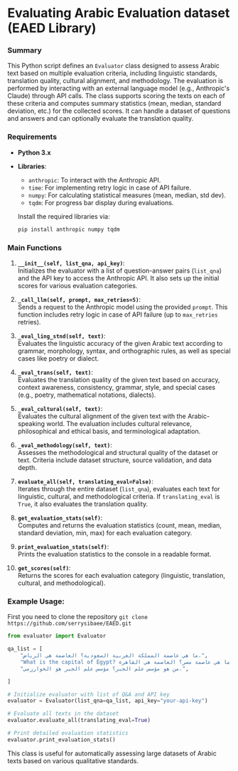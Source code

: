 # Evaluating Arabic Evaluation dataset (EAED Library)
### Summary
This Python script defines an `Evaluator` class designed to assess Arabic text based on multiple evaluation criteria, including linguistic standards, translation quality, cultural alignment, and methodology. The evaluation is performed by interacting with an external language model (e.g., Anthropic's Claude) through API calls. The class supports scoring the texts on each of these criteria and computes summary statistics (mean, median, standard deviation, etc.) for the collected scores. It can handle a dataset of questions and answers and can optionally evaluate the translation quality.

### Requirements
- **Python 3.x**
- **Libraries**:
  - `anthropic`: To interact with the Anthropic API.
  - `time`: For implementing retry logic in case of API failure.
  - `numpy`: For calculating statistical measures (mean, median, std dev).
  - `tqdm`: For progress bar display during evaluations.
  
  Install the required libraries via:
  ```bash
  pip install anthropic numpy tqdm
  ```

### Main Functions

1. **`__init__(self, list_qna, api_key)`**:  
   Initializes the evaluator with a list of question-answer pairs (`list_qna`) and the API key to access the Anthropic API. It also sets up the initial scores for various evaluation categories.

2. **`_call_llm(self, prompt, max_retries=5)`**:  
   Sends a request to the Anthropic model using the provided `prompt`. This function includes retry logic in case of API failure (up to `max_retries` retries).

3. **`_eval_ling_stnd(self, text)`**:  
   Evaluates the linguistic accuracy of the given Arabic text according to grammar, morphology, syntax, and orthographic rules, as well as special cases like poetry or dialect.

4. **`_eval_trans(self, text)`**:  
   Evaluates the translation quality of the given text based on accuracy, context awareness, consistency, grammar, style, and special cases (e.g., poetry, mathematical notations, dialects).

5. **`_eval_cultural(self, text)`**:  
   Evaluates the cultural alignment of the given text with the Arabic-speaking world. The evaluation includes cultural relevance, philosophical and ethical basis, and terminological adaptation.

6. **`_eval_methodology(self, text)`**:  
   Assesses the methodological and structural quality of the dataset or text. Criteria include dataset structure, source validation, and data depth.

7. **`evaluate_all(self, translating_eval=False)`**:  
   Iterates through the entire dataset (`list_qna`), evaluates each text for linguistic, cultural, and methodological criteria. If `translating_eval` is `True`, it also evaluates the translation quality.

8. **`get_evaluation_stats(self)`**:  
   Computes and returns the evaluation statistics (count, mean, median, standard deviation, min, max) for each evaluation category.

9. **`print_evaluation_stats(self)`**:  
   Prints the evaluation statistics to the console in a readable format.

10. **`get_scores(self)`**:  
    Returns the scores for each evaluation category (linguistic, translation, cultural, and methodological).

### Example Usage:
First you need to clone the repository
```git clone https://github.com/serrysibaee/EAED.git ```
```python
from evaluator import Evaluator

qa_list = [
    "ما هي عاصمة المملكة العربية السعودية؟ العاصمة هي الرياض.",
    "What is the capital of Egypt? ما هي عاصمة مصر؟ العاصمة هي القاهرة.",
    "من هو مؤسس علم الجبر؟ مؤسس علم الجبر هو الخوارزمي.",

]

# Initialize evaluator with list of Q&A and API key
evaluator = Evaluator(list_qna=qa_list, api_key="your-api-key")

# Evaluate all texts in the dataset
evaluator.evaluate_all(translating_eval=True)

# Print detailed evaluation statistics
evaluator.print_evaluation_stats()
```

This class is useful for automatically assessing large datasets of Arabic texts based on various qualitative standards.
